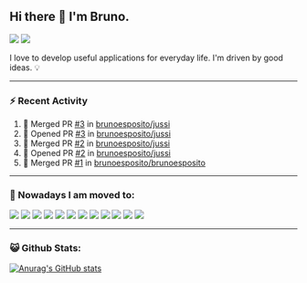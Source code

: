 ## Hi there 👋 I'm Bruno.

[<span><img src="https://img.shields.io/badge/WHATSAPP-%2325D366.svg?&style=for-the-badge&logo=whatsapp&logoColor=white" /></span>](https://api.whatsapp.com/send?phone=5514996763669)
[<span><img src="https://img.shields.io/badge/linkedin-%230077B5.svg?&style=for-the-badge&logo=linkedin&logoColor=white" /></span>](https://www.linkedin.com/in/brunoesposito/)

I love to develop useful applications for everyday life. I'm driven by good ideas. 💡

---

### ⚡ Recent Activity

<!--START_SECTION:activity-->
1. 🎉 Merged PR [#3](https://github.com/brunoesposito/jussi/pull/3) in [brunoesposito/jussi](https://github.com/brunoesposito/jussi)
2. 💪 Opened PR [#3](https://github.com/brunoesposito/jussi/pull/3) in [brunoesposito/jussi](https://github.com/brunoesposito/jussi)
3. 🎉 Merged PR [#2](https://github.com/brunoesposito/jussi/pull/2) in [brunoesposito/jussi](https://github.com/brunoesposito/jussi)
4. 💪 Opened PR [#2](https://github.com/brunoesposito/jussi/pull/2) in [brunoesposito/jussi](https://github.com/brunoesposito/jussi)
5. 🎉 Merged PR [#1](https://github.com/brunoesposito/brunoesposito/pull/1) in [brunoesposito/brunoesposito](https://github.com/brunoesposito/brunoesposito)
<!--END_SECTION:activity-->

---

### 🏃 Nowadays I am moved to:

<span><img src="https://img.shields.io/badge/react_native%20-%2320232a.svg?&style=for-the-badge&logo=react&logoColor=%2361DAFB"/></span>
<span><img src="https://img.shields.io/badge/react%20-%2320232a.svg?&style=for-the-badge&logo=react&logoColor=%2361DAFB"/></span>
<span><img src="https://img.shields.io/badge/nextjs%20-%2320232a.svg?&style=for-the-badge&logo=vercel&logoColor=%e26012"/></span>
<span><img src="https://img.shields.io/badge/redux%20-%23593d88.svg?&style=for-the-badge&logo=redux&logoColor=white"/></span>
<span><img src="https://img.shields.io/badge/mobx%20-%2320232a.svg?&style=for-the-badge&logo=mobx&logoColor=%e26012"/></span>
<span><img src="https://img.shields.io/badge/typescript%20-%23007ACC.svg?&style=for-the-badge&logo=typescript&logoColor=white"/></span>
<span><img src="https://img.shields.io/badge/node.js%20-%2343853D.svg?&style=for-the-badge&logo=node.js&logoColor=white"/></span>
<span><img src ="https://img.shields.io/badge/MongoDB-%234ea94b.svg?&style=for-the-badge&logo=mongodb&logoColor=white"/></span>
<span><img src="https://img.shields.io/badge/docker%20-%230db7ed.svg?&style=for-the-badge&logo=docker&logoColor=white"/></span>
<span><img src="https://img.shields.io/badge/DigitalOcean-%230167ff.svg?&style=for-the-badge&logo=digitalOcean&logoColor=white"/></span>
<span><img src="https://img.shields.io/badge/git%20-%23F05033.svg?&style=for-the-badge&logo=git&logoColor=white"/></span>
<span><img src="https://img.shields.io/badge/bitbucket-%230167ff.svg?&style=for-the-badge&logo=bitbucket&logoColor=white"/></span>

---

### 😺 Github Stats:

[![Anurag's GitHub stats](https://github-readme-stats.vercel.app/api?username=brunoesposito)](https://github.com/anuraghazra/github-readme-stats)
